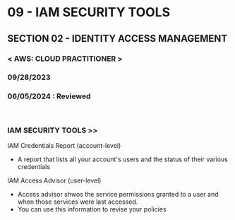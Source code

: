 # 09 - IAM SECURITY TOOLS

## SECTION 02 - IDENTITY ACCESS MANAGEMENT <br>

### < AWS: CLOUD PRACTITIONER > <br>

### 09/28/2023 <br>

### 06/05/2024 : Reviewed <br>

<br>

### IAM SECURITY TOOLS >>

IAM Credentials Report (account-level)

- A report that lists all your account's users and the status of their various credentials

IAM Access Advisor (user-level)

- Access advisor shwos the service permissions granted to a user and when those services were last accessed.
- You can use this information to revise your policies
  <br>
